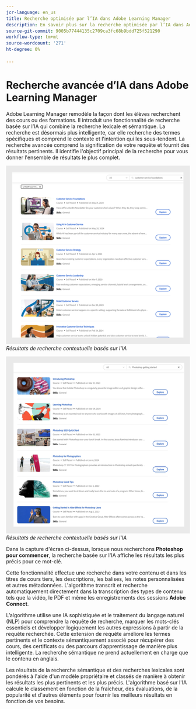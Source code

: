 ```yaml
---
jcr-language: en_us
title: Recherche optimisée par l’IA dans Adobe Learning Manager
description: En savoir plus sur la recherche optimisée par l’IA dans Adobe Learning Manager
source-git-commit: 9005b77444135c2709ca3fc68b9bdd725f521290
workflow-type: tm+mt
source-wordcount: '271'
ht-degree: 0%

---
```


# Recherche avancée d’IA dans Adobe Learning Manager

Adobe Learning Manager remodèle la façon dont les élèves recherchent des cours ou des formations. Il introduit une fonctionnalité de recherche basée sur l’IA qui combine la recherche lexicale et sémantique. La recherche est désormais plus intelligente, car elle recherche des termes spécifiques et comprend le contexte et l&#39;intention qui les sous-tendent. La recherche avancée comprend la signification de votre requête et fournit des résultats pertinents. Il identifie l&#39;objectif principal de la recherche pour vous donner l&#39;ensemble de résultats le plus complet.

![](assets/search-1.png)
_Résultats de recherche contextuelle basés sur l&#39;IA_

![](assets/search-2.png)
_Résultats de recherche contextuelle basés sur l&#39;IA_

Dans la capture d&#39;écran ci-dessus, lorsque nous recherchons **Photoshop pour commencer**, la recherche basée sur l&#39;IA affiche les résultats les plus précis pour ce mot-clé.

Cette fonctionnalité effectue une recherche dans votre contenu et dans les titres de cours tiers, les descriptions, les balises, les notes personnalisées et autres métadonnées. L&#39;algorithme transcrit et recherche automatiquement directement dans la transcription des types de contenu tels que la vidéo, le PDF et même les enregistrements des sessions **Adobe Connect**.

L’algorithme utilise une IA sophistiquée et le traitement du langage naturel (NLP) pour comprendre la requête de recherche, marquer les mots-clés essentiels et développer logiquement les autres expressions à partir de la requête recherchée. Cette extension de requête améliore les termes pertinents et le contexte sémantiquement associé pour récupérer des cours, des certificats ou des parcours d’apprentissage de manière plus intelligente. La recherche sémantique ne prend actuellement en charge que le contenu en anglais.

Les résultats de la recherche sémantique et des recherches lexicales sont pondérés à l&#39;aide d&#39;un modèle propriétaire et classés de manière à obtenir les résultats les plus pertinents et les plus précis. L&#39;algorithme basé sur l&#39;IA calcule le classement en fonction de la fraîcheur, des évaluations, de la popularité et d&#39;autres éléments pour fournir les meilleurs résultats en fonction de vos besoins.
